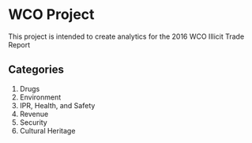 # WCO Project #

This project is intended to create analytics for the 2016 WCO Illicit Trade Report

## Categories ##

1. Drugs
2. Environment
3. IPR, Health, and Safety
4. Revenue
5. Security
6. Cultural Heritage
